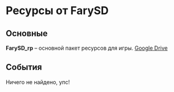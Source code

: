 # Ресурсы от FarySD

## Основные

**FarySD_rp** – основной пакет ресурсов для игры. [Google Drive](https://drive.google.com/file/d/1i3miA5CZzd2XOPBACDl-nRFPVxLl3X1u/view?usp=drive_link)

## События

Ничего не найдено, упс!
